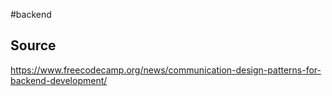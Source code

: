 #backend

## Source
https://www.freecodecamp.org/news/communication-design-patterns-for-backend-development/
